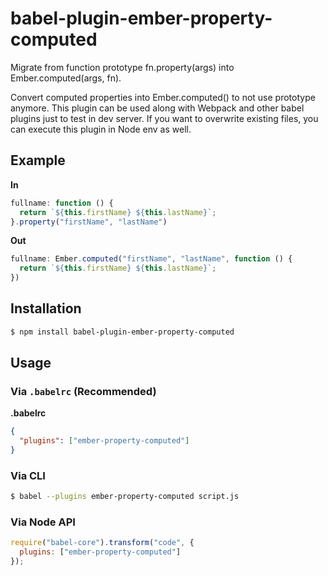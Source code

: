 # babel-plugin-ember-property-computed

Migrate from function prototype fn.property(args) into Ember.computed(args, fn).

Convert computed properties into Ember.computed() to not use prototype anymore. This plugin can be used along with Webpack and other babel plugins just to test in dev server. If you want to overwrite existing files, you can execute this plugin in Node env as well.

## Example

**In**

```js
fullname: function () {
  return `${this.firstName} ${this.lastName}`;
}.property("firstName", "lastName")
```

**Out**

```js
fullname: Ember.computed("firstName", "lastName", function () {
  return `${this.firstName} ${this.lastName}`;
})
```

## Installation

```sh
$ npm install babel-plugin-ember-property-computed
```

## Usage

### Via `.babelrc` (Recommended)

**.babelrc**

```json
{
  "plugins": ["ember-property-computed"]
}
```

### Via CLI

```sh
$ babel --plugins ember-property-computed script.js
```

### Via Node API

```javascript
require("babel-core").transform("code", {
  plugins: ["ember-property-computed"]
});
```
